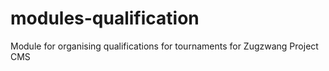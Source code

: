 # modules-qualification
Module for organising qualifications for tournaments for Zugzwang Project CMS
